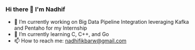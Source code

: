 ### Hi there 👋 I'm Nadhif
- 🔭 I’m currently working on Big Data Pipeline Integration leveraging Kafka and Pentaho for my Internship
- 🌱 I’m currently learning C, C++, and Go
- 📫 How to reach me: nadhifikbarw@gmail.com

<!--
**nadhifikbarw/nadhifikbarw** is a ✨ _special_ ✨ repository because its `README.md` (this file) appears on your GitHub profile.

Here are some ideas to get you started:

- 🔭 I’m currently working on ...
- 🌱 I’m currently learning ...
- 👯 I’m looking to collaborate on ...
- 🤔 I’m looking for help with ...
- 💬 Ask me about ...
- 📫 How to reach me: ...
- 😄 Pronouns: ...
- ⚡ Fun fact: ...
-->
